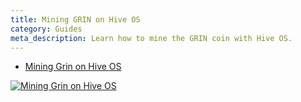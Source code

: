 ```yaml
---
title: Mining GRIN on Hive OS
category: Guides
meta_description: Learn how to mine the GRIN coin with Hive OS.
---
```


- <a href="https://www.youtube.com/watch?v=OhKs95AAO5c">Mining Grin on Hive OS</a>

<a href="http://www.youtube.com/watch?feature=player_embedded&v=OhKs95AAO5c
" target="_blank"><img src="http://img.youtube.com/vi/OhKs95AAO5c/0.jpg"
alt="Mining Grin on Hive OS"></a>
